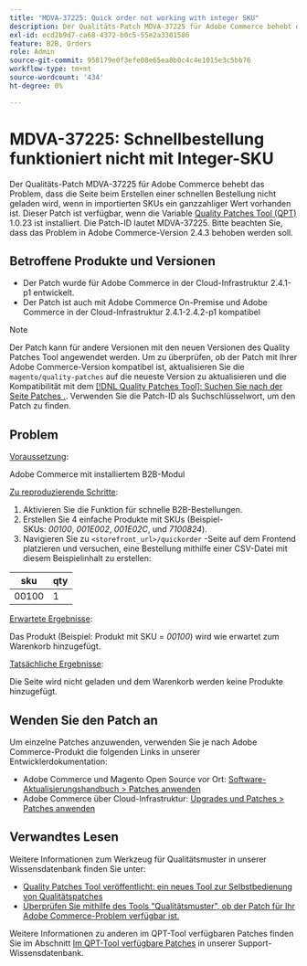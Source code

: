 ```yaml
---
title: "MDVA-37225: Quick order not working with integer SKU"
description: Der Qualitäts-Patch MDVA-37225 für Adobe Commerce behebt das Problem, dass die Seite beim Erstellen einer schnellen Bestellung nicht geladen wird, wenn in importierten SKUs ein ganzzahliger Wert vorhanden ist. Dieser Patch ist verfügbar, wenn das [Quality Patches Tool (QPT)](https://devdocs.magento.com/guides/v2.4/comp-mgr/patching.html#mqp) 1.0.23 installiert ist. Die Patch-ID lautet MDVA-37225. Bitte beachten Sie, dass das Problem in Adobe Commerce-Version 2.4.3 behoben werden soll.
exl-id: ecd2b9d7-ca68-4372-b0c5-55e2a3301586
feature: B2B, Orders
role: Admin
source-git-commit: 958179e0f3efe08e65ea8b0c4c4e1015e3c5bb76
workflow-type: tm+mt
source-wordcount: '434'
ht-degree: 0%

---
```


# MDVA-37225: Schnellbestellung funktioniert nicht mit Integer-SKU

Der Qualitäts-Patch MDVA-37225 für Adobe Commerce behebt das Problem, dass die Seite beim Erstellen einer schnellen Bestellung nicht geladen wird, wenn in importierten SKUs ein ganzzahliger Wert vorhanden ist. Dieser Patch ist verfügbar, wenn die Variable [Quality Patches Tool (QPT)](https://devdocs.magento.com/guides/v2.4/comp-mgr/patching.html#mqp) 1.0.23 ist installiert. Die Patch-ID lautet MDVA-37225. Bitte beachten Sie, dass das Problem in Adobe Commerce-Version 2.4.3 behoben werden soll.

## Betroffene Produkte und Versionen

* Der Patch wurde für Adobe Commerce in der Cloud-Infrastruktur 2.4.1-p1 entwickelt.
* Der Patch ist auch mit Adobe Commerce On-Premise und Adobe Commerce in der Cloud-Infrastruktur 2.4.1-2.4.2-p1 kompatibel

>[!NOTE]
>
>Der Patch kann für andere Versionen mit den neuen Versionen des Quality Patches Tool angewendet werden. Um zu überprüfen, ob der Patch mit Ihrer Adobe Commerce-Version kompatibel ist, aktualisieren Sie die `magento/quality-patches` auf die neueste Version zu aktualisieren und die Kompatibilität mit dem [[!DNL Quality Patches Tool]: Suchen Sie nach der Seite Patches .](https://devdocs.magento.com/quality-patches/tool.html#patch-grid). Verwenden Sie die Patch-ID als Suchschlüsselwort, um den Patch zu finden.

## Problem

<u>Voraussetzung</u>:

Adobe Commerce mit installiertem B2B-Modul

<u>Zu reproduzierende Schritte</u>:

1. Aktivieren Sie die Funktion für schnelle B2B-Bestellungen.
1. Erstellen Sie 4 einfache Produkte mit SKUs (Beispiel-SKUs: *00100*, *001E002*, *001E02C*, und *7100824*).
1. Navigieren Sie zu ``<storefront_url>/quickorder`` -Seite auf dem Frontend platzieren und versuchen, eine Bestellung mithilfe einer CSV-Datei mit diesem Beispielinhalt zu erstellen:

| sku | qty |
|---|---|
| 00100 | 1 |


<u>Erwartete Ergebnisse</u>:

Das Produkt (Beispiel: Produkt mit SKU = *00100*) wird wie erwartet zum Warenkorb hinzugefügt.

<u>Tatsächliche Ergebnisse</u>:

Die Seite wird nicht geladen und dem Warenkorb werden keine Produkte hinzugefügt.


## Wenden Sie den Patch an

Um einzelne Patches anzuwenden, verwenden Sie je nach Adobe Commerce-Produkt die folgenden Links in unserer Entwicklerdokumentation:

* Adobe Commerce und Magento Open Source vor Ort: [Software-Aktualisierungshandbuch > Patches anwenden](https://devdocs.magento.com/guides/v2.4/comp-mgr/patching/mqp.html)
* Adobe Commerce über Cloud-Infrastruktur: [Upgrades und Patches > Patches anwenden](https://devdocs.magento.com/cloud/project/project-patch.html)

## Verwandtes Lesen

Weitere Informationen zum Werkzeug für Qualitätsmuster in unserer Wissensdatenbank finden Sie unter:

* [Quality Patches Tool veröffentlicht: ein neues Tool zur Selbstbedienung von Qualitätspatches](/help/announcements/adobe-commerce-announcements/magento-quality-patches-released-new-tool-to-self-serve-quality-patches.md)
* [Überprüfen Sie mithilfe des Tools &quot;Qualitätsmuster&quot;, ob der Patch für Ihr Adobe Commerce-Problem verfügbar ist.](/help/support-tools/patches-available-in-qpt-tool/check-patch-for-magento-issue-with-magento-quality-patches.md)

Weitere Informationen zu anderen im QPT-Tool verfügbaren Patches finden Sie im Abschnitt [Im QPT-Tool verfügbare Patches](https://support.magento.com/hc/en-us/sections/360010506631-Patches-available-in-QPT-tool-) in unserer Support-Wissensdatenbank.
